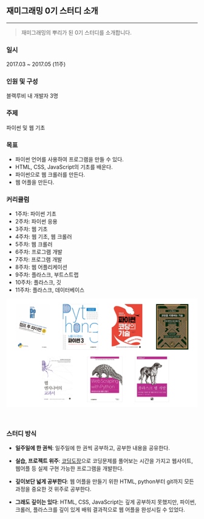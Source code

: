 ## 재미그래밍 0기 스터디 소개

- - -

>재미그래밍의 뿌리가 된 0기 스터디를 소개합니다.

### 일시

2017.03 ~ 2017.05 (11주)

### 인원 및 구성

블랙루비 내 개발자 3명

### 주제

파이썬 및 웹 기초

### 목표

- 파이썬 언어를 사용하여 프로그램을 만들 수 있다.
- HTML, CSS, JavaScript의 기초를 배운다.
- 파이썬으로 웹 크롤러를 만든다.
- 웹 어플을 만든다.

### 커리큘럼

- 1주차: 파이썬 기초
- 2주차: 파이썬 응용
- 3주차: 웹 기초
- 4주차: 웹 기초, 웹 크롤러
- 5주차: 웹 크롤러
- 6주차: 프로그램 개발
- 7주차: 프로그램 개발
- 8주차: 웹 어플리케이션
- 9주차: 플라스크, 부트스트랩
- 10주차: 플라스크, 깃
- 11주차: 플라스크, 데이터베이스

![books](/assets/books.PNG)

<br>

### 스터디 방식

- __일주일에 한 권씩__: 일주일에 한 권씩 공부하고, 공부한 내용을 공유한다.

- __실습, 프로젝트 위주__: [코딩도장](http://codingdojang.com/)으로 코딩문제를 풀어보는 시간을 가지고 웹사이트, 웹어플 등 실제 구현 가능한 프로그램을 개발한다.

- __깊이보단 넓게 공부한다__: 웹 어플을 만들기 위한 HTML, python부터 git까지 모든 과정을 중요한 것 위주로 공부한다.

- __그래도 깊이는 있다__: HTML, CSS, JavaScript는 깊게 공부하지 못했지만, 파이썬, 크롤러, 플라스크를 깊이 있게 배워 결과적으로 웹 어플을 완성시킬 수 있었다.

